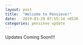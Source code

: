 ```yaml
---
layout: post
title:  "Welcome to Pensieve!"
date:   2019-03-29 07:55:14 +0530
categories: pensieve update
---
```


Updates Coming Soon!!!
